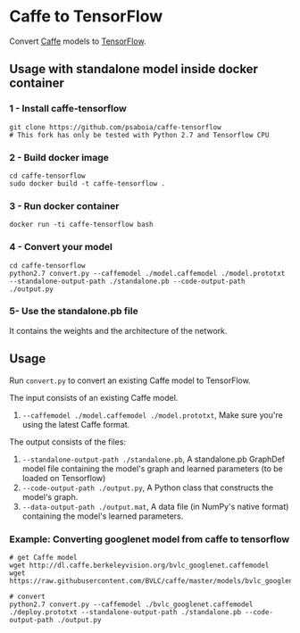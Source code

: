 # Caffe to TensorFlow

Convert [Caffe](https://github.com/BVLC/caffe/) models to [TensorFlow](https://github.com/tensorflow/tensorflow).

## Usage with standalone model inside docker container

### 1 - Install caffe-tensorflow
```
git clone https://github.com/psaboia/caffe-tensorflow
# This fork has only be tested with Python 2.7 and Tensorflow CPU 
```

### 2 - Build docker image
```
cd caffe-tensorflow
sudo docker build -t caffe-tensorflow .
```

### 3 - Run docker container
```
docker run -ti caffe-tensorflow bash
```

### 4 - Convert your model
```
cd caffe-tensorflow
python2.7 convert.py --caffemodel ./model.caffemodel ./model.prototxt --standalone-output-path ./standalone.pb --code-output-path ./output.py
```

### 5- Use the standalone.pb file 
It contains the weights and the architecture of the network.


## Usage

Run `convert.py` to convert an existing Caffe model to TensorFlow.

The input consists of an existing Caffe model. 
1. `--caffemodel ./model.caffemodel ./model.prototxt`, Make sure you're using the latest Caffe format.

The output consists of the files:

1. `--standalone-output-path ./standalone.pb`, A standalone.pb GraphDef model file containing the model's graph and learned parameters (to be loaded on Tensorflow)
2. `--code-output-path ./output.py`, A Python class that constructs the model's graph.
3. `--data-output-path ./output.mat`, A data file (in NumPy's native format) containing the model's learned parameters.


### Example: Converting googlenet model from caffe to tensorflow 
```
# get Caffe model
wget http://dl.caffe.berkeleyvision.org/bvlc_googlenet.caffemodel
wget https://raw.githubusercontent.com/BVLC/caffe/master/models/bvlc_googlenet/deploy.prototxt

# convert 
python2.7 convert.py --caffemodel ./bvlc_googlenet.caffemodel ./deploy.prototxt --standalone-output-path ./standalone.pb --code-output-path ./output.py

```


